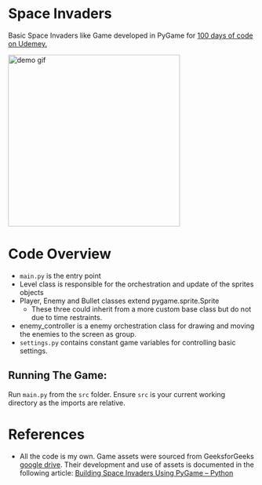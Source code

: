 # Space Invaders

Basic Space Invaders like Game developed in PyGame for <A href="https://www.udemy.com/course/100-days-of-code/">100 days of code on Udemey.</A>

</img>
<img src = "docs/demo.gif", alt = "demo gif", height = "350">

# Code Overview
* `main.py` is the entry point
* Level class is responsible for the orchestration and update of the sprites objects
* Player, Enemy and Bullet classes extend pygame.sprite.Sprite
    * These three could inherit from a more custom base class but do not due to time restraints.
* enemy_controller is a enemy orchestration class for drawing and moving the enemies to the screen as group. 
* `settings.py` contains constant game variables for controlling basic settings. 

## Running The Game:
Run `main.py` from the `src` folder. Ensure `src` is your current working directory as the imports are relative. 

# References 
* All the code is my own. Game assets were sourced from GeeksforGeeks <a href='https://drive.google.com/drive/folders/1LIhvAzDeeftnYVlQaVj3PMPkU-mLylmB'> google drive</a>. Their development and use of assets is documented in the following article: <a href='https://www.geeksforgeeks.org/building-space-invaders-using-pygame-python/'>Building Space Invaders Using PyGame – Python</a> 
